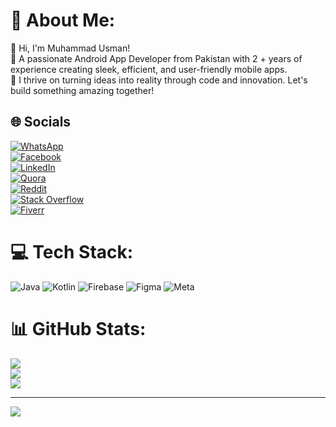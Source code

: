 # 💫 About Me:
👋 Hi, I'm Muhammad Usman!<br>🚀 A passionate Android App Developer from Pakistan with 2 + years of experience creating sleek, efficient, and user-friendly mobile apps.<br>🌟 I thrive on turning ideas into reality through code and innovation. Let's build something amazing together!


## 🌐 Socials
[![WhatsApp](https://img.shields.io/badge/WhatsApp-%25D366.svg?logo=whatsapp&logoColor=white)](https://wa.me/923472554151)  
[![Facebook](https://img.shields.io/badge/Facebook-%231877F2.svg?logo=Facebook&logoColor=white)](https://facebook.com/profile.php?id=100004893970393&mibextid=ZbWKwL)  
[![LinkedIn](https://img.shields.io/badge/LinkedIn-%230077B5.svg?logo=linkedin&logoColor=white)](https://linkedin.com/in/muhammad-usman-050328222)  
[![Quora](https://img.shields.io/badge/Quora-%23B92B27.svg?logo=Quora&logoColor=white)](https://quora.com/profile/Muhammad-Usman-10358?ch=10&oid=2835752528&share=fc6ef791&srid=3PXesl&target_type=user)  
[![Reddit](https://img.shields.io/badge/Reddit-%23FF4500.svg?logo=Reddit&logoColor=white)](https://reddit.com/user/droidcoder151)  
[![Stack Overflow](https://img.shields.io/badge/-Stackoverflow-FE7A16?logo=stack-overflow&logoColor=white)](https://stackoverflow.com/users/22956355/muhammad-usman)  
[![Fiverr](https://img.shields.io/badge/Fiverr-%2300B22D.svg?logo=fiverr&logoColor=white)](https://www.fiverr.com/s/2K545AX)


# 💻 Tech Stack:
![Java](https://img.shields.io/badge/java-%23ED8B00.svg?style=for-the-badge&logo=openjdk&logoColor=white) ![Kotlin](https://img.shields.io/badge/kotlin-%237F52FF.svg?style=for-the-badge&logo=kotlin&logoColor=white) ![Firebase](https://img.shields.io/badge/firebase-a08021?style=for-the-badge&logo=firebase&logoColor=ffcd34) ![Figma](https://img.shields.io/badge/figma-%23F24E1E.svg?style=for-the-badge&logo=figma&logoColor=white) ![Meta](https://img.shields.io/badge/Meta-%230467DF.svg?style=for-the-badge&logo=Meta&logoColor=white)
# 📊 GitHub Stats:
![](https://github-readme-stats.vercel.app/api?username=muhammaduthman688&theme=dark&hide_border=false&include_all_commits=false&count_private=false)<br/>
![](https://github-readme-streak-stats.herokuapp.com/?user=muhammaduthman688&theme=dark&hide_border=false)<br/>
![](https://github-readme-stats.vercel.app/api/top-langs/?username=muhammaduthman688&theme=dark&hide_border=false&include_all_commits=false&count_private=false&layout=compact)

---
[![](https://visitcount.itsvg.in/api?id=muhammaduthman688&icon=0&color=0)](https://visitcount.itsvg.in)

<!-- Proudly created with GPRM ( https://gprm.itsvg.in ) -->
